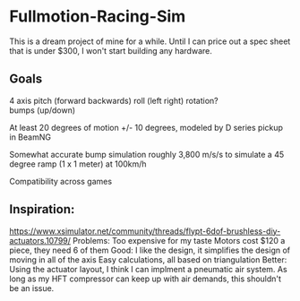 # Fullmotion-Racing-Sim
This is a dream project of mine for a while. Until I can price out a spec sheet that is under $300, I won't start building any hardware.
## Goals
4 axis
  pitch (forward backwards)
  roll (left right)
  rotation?   
  bumps (up/down)
  
At least 20 degrees of motion 
  +/- 10 degrees, modeled by D series pickup in BeamNG
   
Somewhat accurate bump simulation
  roughly 3,800 m/s/s to simulate a 45 degree ramp (1 x 1 meter) at 100km/h
   
Compatibility across games

## Inspiration:
https://www.xsimulator.net/community/threads/flypt-6dof-brushless-diy-actuators.10799/
Problems:
  Too expensive for my taste
  Motors cost $120 a piece, they need 6 of them
Good:
  I like the design, it simplifies the design of moving in all of the axis
  Easy calculations, all based on triangulation
Better:
  Using the actuator layout, I think I can implment a pneumatic air system. As long as my HFT compressor can keep up with air demands, this shouldn't be an issue.
